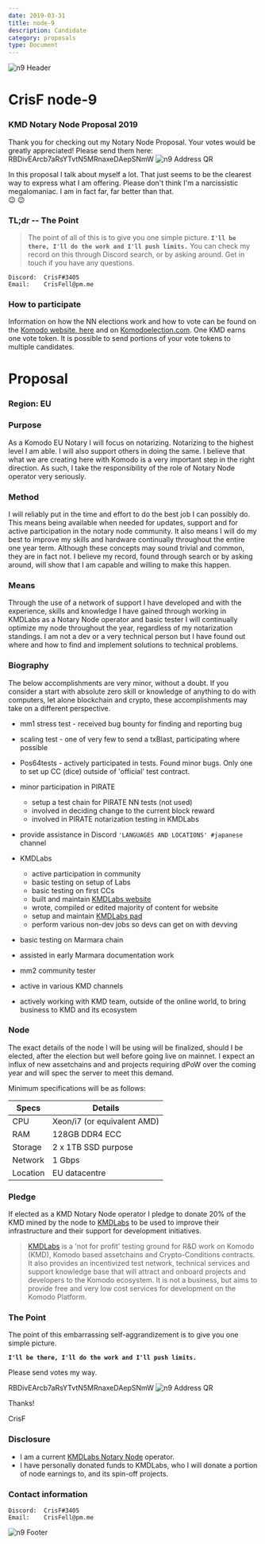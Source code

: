 ```yaml
---
date: 2019-03-31
title: node-9
description: Candidate
category: proposals
type: Document
---
```

![n9 Header](https://github.com/Cris-F/NotaryNodes/blob/master/notarynodes/node-9/n9_banner.png "node-9")
# CrisF   node-9 
### KMD Notary Node Proposal 2019

Thank you for checking out my Notary Node Proposal. Your votes would be greatly appreciated!
Please send them here:  
RBDivEArcb7aRsYTvtN5MRnaxeDAepSNmW                              ![n9 Address QR](https://github.com/Cris-F/NotaryNodes/blob/master/notarynodes/node-9/n9_address_QR.png "node-9 vote address QR")
  
In this proposal I talk about myself a lot.  That just seems to be the clearest way to express what I am offering.  Please don't think I'm a narcissistic megalomaniac.
I am in fact far, far better than that.  
:wink: :wink:

### TL;dr  --  The Point

> The point of all of this is to give you one simple picture.
> **```I'll be there, I'll do the work and I'll push limits.```**
> You can check my record on this through Discord search, or
> by asking around.  Get in touch if you have any questions.

    Discord:  CrisF#3405
    Email:    CrisFell@pm.me

### How to participate
Information on how the NN elections work and how to vote can be found on the [Komodo website, here](https://komodoplatform.com/third-annual-notary-node-election/) and on [Komodoelection.com](https://komodoelection.com).  One KMD earns one vote token. It is possible to send portions of your vote tokens to multiple candidates. 

# Proposal

### Region: EU

### Purpose

As a Komodo EU Notary I will focus on notarizing.  Notarizing to the highest level I am able.  I will also support others in doing the same.  I believe that what we are creating here with Komodo is a very important step in the right direction.  As such, I take the responsibility of the role of Notary Node operator very seriously.
  
### Method

I will reliably put in the time and effort to do the best job I can possibly do.  This means being available when needed for updates, support and for active participation in the notary node community.  It also means I will do my best to improve my skills and hardware continually throughout the entire one year term.  Although these concepts may sound trivial and common, they are in fact not.  I believe my record, found through search or by asking around, will show that I am capable and willing to make this happen.

### Means
Through the use of a network of support I have developed and with the experience, skills and knowledge I have gained through working in KMDLabs as a Notary Node operator and basic tester I will continually optimize my node throughout the year, regardless of my notarization standings. I am not a dev or a very technical person but I have found out where and how to find and implement solutions to technical problems.

### Biography

The below accomplishments are very minor, without a doubt.  If you consider a start with absolute zero skill or knowledge of anything to do with computers, let alone blockchain and crypto, these accomplishments may take on a different perspective.

- mm1 stress test - received bug bounty for finding and reporting bug
- scaling test - one of very few to send a txBlast, participating where possible
- Pos64tests - actively participated in tests. Found minor bugs.  Only one to set up CC (dice) outside of 'official' test contract. 
- minor participation in PIRATE
  * setup a test chain for PIRATE NN tests (not used)
  * involved in deciding change to the current block reward
  * involved in PIRATE notarization testing in KMDLabs
- provide assistance in Discord ```'LANGUAGES AND LOCATIONS' #japanese``` channel
- KMDLabs
  * active participation in community
  * basic testing on setup of Labs
  * basic testing on first CCs
  * built and maintain [KMDLabs website](https://kmdlabs.com)
  * wrote, compiled or edited majority of content for website
  * setup and maintain [KMDLabs pad](https://kmdlabs.cc)
  * perform various non-dev jobs so devs can get on with devving
  
- basic testing on Marmara chain
- assisted in early Marmara documentation work
- mm2 community tester
- active in various KMD channels
- actively working with KMD team, outside of the online world, to bring business to KMD and its ecosystem

### Node
The exact details of the node I will be using will be finalized, should I be elected, after the election but well before going live on mainnet.  I expect an influx of new assetchains and and projects requiring dPoW over the coming year and will spec the server to meet this demand.  

Minimum specifications will be as follows:

| Specs | Details |
| ------ | ------ |
| CPU | Xeon/i7 (or equivalent AMD) |
| RAM | 128GB DDR4 ECC |
| Storage| 2 x 1TB SSD purpose|
| Network | 1 Gbps |
| Location | EU datacentre |

### Pledge

If elected as a KMD Notary Node operator I pledge to donate 20% of the KMD mined by the node to [KMDLabs](https://kmdlabs.com) to be used to improve their infrastructure and their support for development initiatives.   

> [KMDLabs](https://kmdlabs.com) is a 'not for profit' testing ground for R&D
>  work on Komodo (KMD), Komodo based assetchains
> and Crypto-Conditions contracts. It also provides an
> incentivized test network, technical services and support
> knowledge base that will attract and onboard projects
> and developers to the Komodo ecosystem. It is not a
> business, but aims to provide free and very low cost
> services for development on the Komodo Platform.

### The Point

The point of this embarrassing self-aggrandizement is to give you one simple picture.

**```I'll be there, I'll do the work and I'll push limits.```**

Please send votes my way.

RBDivEArcb7aRsYTvtN5MRnaxeDAepSNmW
![n9 Address QR](https://github.com/Cris-F/NotaryNodes/blob/master/notarynodes/node-9/n9_address_QR.png "node-9 vote address QR")

Thanks!

CrisF

### Disclosure
- I am a current [KMDLabs Notary Node](https://kmdlabs.com/notary-node) operator.
- I have personally donated funds to KMDLabs, who I will donate a portion of node earnings to, and its spin-off projects.

### Contact information

    Discord:  CrisF#3405
    Email:    CrisFell@pm.me
![n9 Footer](https://github.com/Cris-F/NotaryNodes/blob/master/notarynodes/node-9/n-9_banner_blanc.png "node-9")

